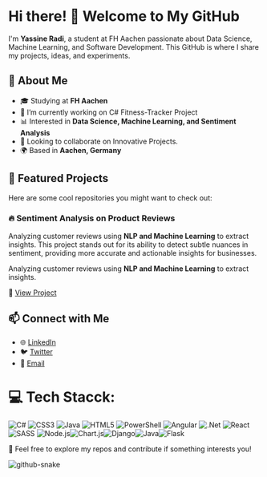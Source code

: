 # Hi there! 👋 Welcome to My GitHub

I'm **Yassine Radi**, a student at FH Aachen passionate about Data Science, Machine Learning, and Software Development. This GitHub is where I share my projects, ideas, and experiments.

## 🚀 About Me

* 🎓 Studying at **FH Aachen**
* 🔭 I’m currently working on C# Fitness-Tracker Project
* 📊 Interested in **Data Science, Machine Learning, and Sentiment Analysis**
* 👯 Looking to collaborate on Innovative Projects.
* 🌍 Based in **Aachen, Germany**

## 📌 Featured Projects

Here are some cool repositories you might want to check out:

### 🔥 Sentiment Analysis on Product Reviews

Analyzing customer reviews using **NLP and Machine Learning** to extract insights. This project stands out for its ability to detect subtle nuances in sentiment, providing more accurate and actionable insights for businesses.

Analyzing customer reviews using **NLP and Machine Learning** to extract insights.

🔗 [View Project](https://github.com/Radiyassin/Sentiment-Analysis-on-Product-Reviews)


## 📫 Connect with Me

* 🌐 [LinkedIn]()
* 🐦 [Twitter](@flaykiii)
* 📩 [Email](yassinradiz10@gmail.com)

</i>

</i>

# 💻 Tech Stacck:

![C#](https://img.shields.io/badge/c%23-%23239120.svg?style=for-the-badge&logo=csharp&logoColor=white) ![CSS3](https://img.shields.io/badge/css3-%231572B6.svg?style=for-the-badge&logo=css3&logoColor=white) ![Java](https://img.shields.io/badge/java-%23ED8B00.svg?style=for-the-badge&logo=openjdk&logoColor=white) ![HTML5](https://img.shields.io/badge/html5-%23E34F26.svg?style=for-the-badge&logo=html5&logoColor=white)  ![PowerShell](https://img.shields.io/badge/PowerShell-%235391FE.svg?style=for-the-badge&logo=powershell&logoColor=white)  ![Angular](https://img.shields.io/badge/angular-%23DD0031.svg?style=for-the-badge&logo=angular&logoColor=white) ![.Net](https://img.shields.io/badge/.NET-5C2D91?style=for-the-badge&logo=.net&logoColor=white)   ![React](https://img.shields.io/badge/react-%2320232a.svg?style=for-the-badge&logo=react&logoColor=%2361DAFB)  ![SASS](https://img.shields.io/badge/SASS-hotpink.svg?style=for-the-badge&logo=SASS&logoColor=white) ![Node.js](https://img.shields.io/badge/node.js-339933?style=for-the-badge&logo=nodedotjs&logoColor=white)![Chart.js](https://img.shields.io/badge/chart.js-FF6384?style=for-the-badge&logo=chartdotjs&logoColor=white)![Django](https://img.shields.io/badge/django-092E20?style=for-the-badge&logo=django&logoColor=white)![Java](https://img.shields.io/badge/java-007396?style=for-the-badge&logo=java&logoColor=white)![Flask](https://img.shields.io/badge/flask-000000?style=for-the-badge&logo=flask&logoColor=white)






🚀 Feel free to explore my repos and contribute if something interests you!

<picture>
  <source media="(prefers-color-scheme: dark)" srcset="https://raw.githubusercontent.com/tobiasmeyhoefer/tobiasmeyhoefer/output/github-snake-dark.svg" />
  <source media="(prefers-color-scheme: light)" srcset="https://raw.githubusercontent.com/tobiasmeyhoefer/tobiasmeyhoefer/output/github-snake.svg" />
  <img alt="github-snake" src="https://raw.githubusercontent.com/tobiasmeyhoefer/tobiasmeyhoefer/output/github-snake.svg" />
</picture>
